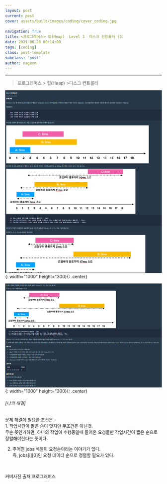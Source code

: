 ```yaml
---
layout: post
current: post
cover: assets/built/images/coding/cover_coding.jpg

navigation: True
title: <프로그래머스> 힙(Heap)  Level 3  디스크 컨트롤러 (3)
date: 2021-06-28 00:14:00
tags: [coding]
class: post-template
subclass: 'post'
author: nageom
---
```

* * *
>  프로그래머스 > 힙(Heap) >디스크 컨트롤러

![ex_screenshot](../../assets/built/images/coding/heap(3)_1.png){: width="1000" height="300}{: .center}

![ex_screenshot](../../assets/built/images/coding/heap(3)_2.png){: width="1000" height="300}{: .center}

<h6> [나의 해결] </h6>
문제 해결에 필요한 조건은<br>
1. 작업시간이 짦은 순이 맞지만 무조건은 아닌것.<br>
무슨 뜻인가하면, 하나의 작업이 수행중일때 들어온 요청들만 작업시간이 짧은 순으로 정렬해야한다는 뜻이다. <br>

2. 주어진 jobs 배열이 요청순이라는 이야기가 없다. <br>
즉, jobs[i][0]인 요청 데이터 순으로 정렬할 필요가 있다. <br>
   





<br>
<br>커버사진 출처 프로그래머스 